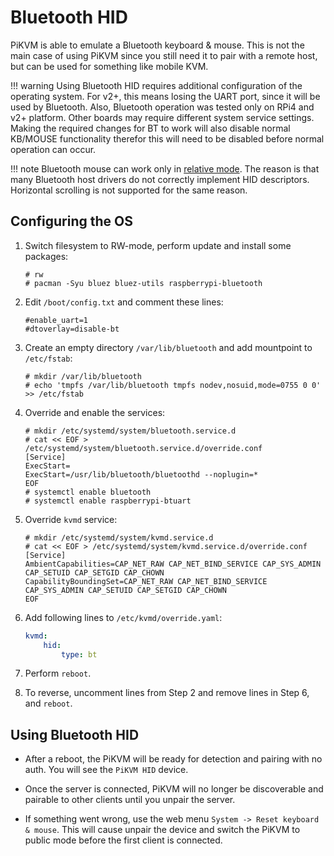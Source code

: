 # Bluetooth HID

PiKVM is able to emulate a Bluetooth keyboard & mouse.
This is not the main case of using PiKVM since you still need it to pair with a remote host, but can be used for something like mobile KVM.

!!! warning
    Using Bluetooth HID requires additional configuration of the operating system. For v2+, this means losing the UART port, since it will be used by Bluetooth. Also, Bluetooth operation was tested only on RPi4 and v2+ platform. Other boards may require different system service settings. Making the required changes for BT to work will also disable normal KB/MOUSE functionality therefor this will need to be disabled before normal operation can occur.

!!! note
    Bluetooth mouse can work only in [relative mode](mouse.md). The reason is that many Bluetooth host drivers do not correctly implement HID descriptors. Horizontal scrolling is not supported for the same reason.


## Configuring the OS

1. Switch filesystem to RW-mode, perform update and install some packages:

    ```
    # rw
    # pacman -Syu bluez bluez-utils raspberrypi-bluetooth
    ```

2. Edit `/boot/config.txt` and comment these lines:

    ```
    #enable_uart=1
    #dtoverlay=disable-bt
    ```

3. Create an empty directory `/var/lib/bluetooth` and add mountpoint to `/etc/fstab`:

    ```
    # mkdir /var/lib/bluetooth
    # echo 'tmpfs /var/lib/bluetooth tmpfs nodev,nosuid,mode=0755 0 0' >> /etc/fstab
    ```

4. Override and enable the services:

    ```
    # mkdir /etc/systemd/system/bluetooth.service.d
    # cat << EOF > /etc/systemd/system/bluetooth.service.d/override.conf
    [Service]
    ExecStart=
    ExecStart=/usr/lib/bluetooth/bluetoothd --noplugin=*
    EOF
    # systemctl enable bluetooth
    # systemctl enable raspberrypi-btuart
    ```

5. Override `kvmd` service:

    ```
    # mkdir /etc/systemd/system/kvmd.service.d
    # cat << EOF > /etc/systemd/system/kvmd.service.d/override.conf
    [Service]
    AmbientCapabilities=CAP_NET_RAW CAP_NET_BIND_SERVICE CAP_SYS_ADMIN CAP_SETUID CAP_SETGID CAP_CHOWN
    CapabilityBoundingSet=CAP_NET_RAW CAP_NET_BIND_SERVICE CAP_SYS_ADMIN CAP_SETUID CAP_SETGID CAP_CHOWN
    EOF
    ```

6. Add following lines to `/etc/kvmd/override.yaml`:

    ```yaml
    kvmd:
        hid:
            type: bt
    ```

7. Perform `reboot`.

8. To reverse, uncomment lines from Step 2 and remove lines in Step 6, and `reboot`.


## Using Bluetooth HID

* After a reboot, the PiKVM will be ready for detection and pairing with no auth. You will see the `PiKVM HID` device.

* Once the server is connected, PiKVM will no longer be discoverable and pairable to other clients until you unpair the server.

* If something went wrong, use the web menu `System -> Reset keyboard & mouse`. This will cause unpair the device and switch the PiKVM to public mode before the first client is connected.
